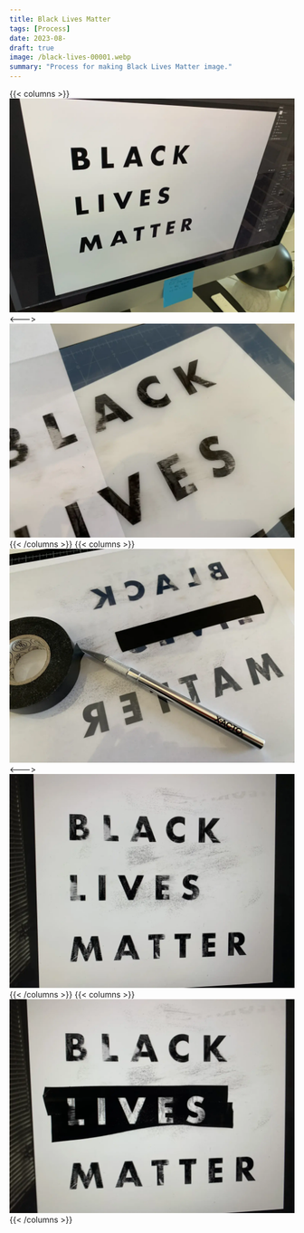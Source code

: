 ```yaml
---
title: Black Lives Matter
tags: [Process]
date: 2023-08-
draft: true
image: /black-lives-00001.webp
summary: "Process for making Black Lives Matter image."
---
```

{{< columns >}}
![](black-lives-00002.webp)
<--->
![](black-lives-00003.webp)
{{< /columns >}}
{{< columns >}}
![](black-lives-00004.webp)
<--->
![](black-lives-00005.webp)
{{< /columns >}}
{{< columns >}}
![](black-lives-00006.webp)
{{< /columns >}}
